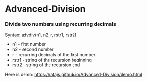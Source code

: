 # Advanced-Division
### Divide two numbers using recurring decimals

Syntax:
advdiv(n1, n2, r, rstr1, rstr2)
* n1 - first number
* n2 - second number
* r - recurring decimals of the first number
* rstr1 - string of the recursion beginning
* rstr2 - string of the recursion end

Here is demo: <https://ratajs.github.io/Advanced-Division/demo.html>
